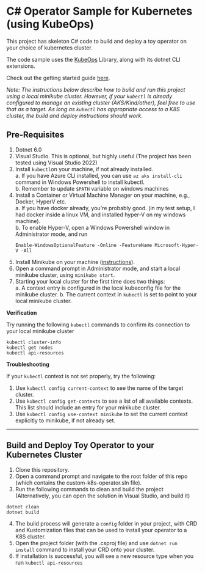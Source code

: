 # C# Operator Sample for Kubernetes (using KubeOps)

This project has skeleton C# code to build and deploy a toy operator on your choice of kubernetes cluster.   

The code sample uses the [KubeOps](https://buehler.github.io/dotnet-operator-sdk/) Library, along with its dotnet CLI extensions.    

Check out the getting started guide [here](https://buehler.github.io/dotnet-operator-sdk/docs/getting_started.html).     

*Note: The instructions below describe how to build and run this project using a local minikube cluster. However, if your `kubectl` is already configured to manage an existing cluster (AKS/Kind/other), feel free to use that as a target. As long as `kubectl` has appropriate access to a K8S cluster, the build and deploy instructions should work*.    

## Pre-Requisites

1. Dotnet 6.0
2. Visual Studio. This is optional, but highly useful (The project has been tested using Visual Studio 2022) 
3. Install `kubectl`on your machine, if not already installed.    
    a. If you have Azure CLI installed, you can use `az aks install-cli` command in Windows Powershell to install kubectl.    
    b. Remember to update `$PATH` variable on windows machines
4. Install a Container or Virtual Machine Manager on your machine, e.g., Docker, HyperV etc.     
     a. If you have docker already, you're probably good. (in my test setup, I had docker inside a linux VM, and installed hyper-V on my windows machine).     
     b. To enable Hyper-V, open a Windows Powershell window in Administrator mode, and run 
     ```
     Enable-WindowsOptionalFeature -Online -FeatureName Microsoft-Hyper-V -All
     ```
6. Install Minikube on your machine ([instructions](https://minikube.sigs.k8s.io/docs/start/)).
7. Open a command prompt in Administrator mode, and start a local minikube cluster, using `minikube start`.
8. Starting your local cluster for the first time does two things:      
    a. A context entry is configured in the local kubeconfig file for the minikube cluster.
    b. The current context in `kubectl` is set to point to your local minikube cluster.
    
**Verification**    

Try running the following `kubectl` commands to confirm its connection to your local minikube cluster
```
kubectl cluster-info
kubectl get nodes
kubectl api-resources
```

**Troubleshooting**    

If your `kubectl` context is not set properly, try the following:    
1. Use `kubectl config current-context` to see the name of the target cluster.    
2. Use `kubectl config get-contexts` to see a list of all available contexts. This list should include an entry for your minikube cluster.    
3. Use `kubectl config use-context minikube` to set the current context explicitly to minikube, if not already set.   

---

## Build and Deploy Toy Operator to your Kubernetes Cluster

1. Clone this repository. 
2. Open a command prompt and navigate to the root folder of this repo (which contains the custom-k8s-operator.sln file).
3. Run the following commands to clean and build the project (Alternatively,  you can open the solution in Visual Studio, and build it)
```
dotnet clean
dotnet build
``` 
4. The build process will generate a `config` folder in your project, with CRD and Kustomization files that can be used to install your operator to a K8S cluster.
5. Open the project folder (with the .csproj file) and use `dotnet run install` command to install your CRD onto your cluster.
6. If installation is successful, you will see a new resource type when you run `kubectl api-resources`

